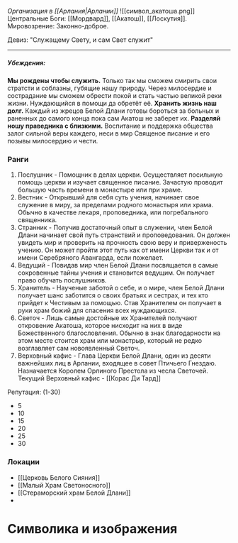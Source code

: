 *Организация в [[Арлания|Арлании]]*
![[символ_акатоша.png]]
Центральные Боги: [[Мордвард]], [[Акатош]], [[Лоскутия]].
Мировозрение: Законно-доброе.

Девиз: "Служащему Свету, и сам Свет служит"
_____
##### Убеждения:
**Мы рождены чтобы служить.** Только так мы сможем смирить свои стратсти и соблазны, губящие нашу природу. Через милосердие и сострадание мы сможем обрести покой и стать частью великой реки жизни. Нуждающийся в помощи да обретёт её.
**Хранить жизнь наш долг.** Каждый из жрецов Белой Длани готовы бороться за больных и раненных до самого конца пока сам Акатош не заберет их.
**Разделяй ношу праведника с близкими.** Воспитание и поддержка общества залог сильной веры каждего, неси в мир Священое писание и его позывы милосердию и чести. 
### Ранги 
1. Послушник - Помощник в делах церкви. Осуществляет посильную помощь церкви и изучает священное писание. Зачастую проводит большую часть времени в монастыре или при храме.
2. Вестник - Открывший для себя суть учения, начинает свое служение в миру, за пределами родного монастыря или храма. Обычно в качестве лекаря, проповедника, или погребального священника. 
3. Странник - Получив достаточный опыт в служении, член Белой Длани начинает свой путь странствий и проповедования. Он должен увидеть мир и проверить на прочность свою веру и приверженость учению. Он может пройти этот путь как от имени Церкви так и от имени Серебряного Авангарда, если пожелает. 
4. Ведущий - Повидав мир член Белой Длани посвящается в самые сокровенные тайны учения и становится ведущим. Он получает право обучать послушников.
5. Хранитель - Наученые заботой о себе, и о мире, член Белой Длани получает шанс заботится о своих братьях и сестрах, и тех кто прийдет к Честивым за помощью. Став Хранителем он получает в руки храм божий для спасения всех нуждающихся.
6. Светоч - Лишь самые достойные их Хранителей получают откровение Акатоша, которое нисходит на них в виде Божественного благословления. Обычно в знак благодарности на этом месте стоится храм или монастрыр, который не редко возглавляет сам  новоявленный Светоч.
7. Верховный кафис - Глава Церкви Белой Длани, один из десяти важнейших лиц в Арлании, входящее в совет Птичьего Гнездаю. Назначается Королем Орлиного Престола из чесла Светочей. Текущий Верховный кафис - [[Корас Ди Тард]]


Репутация: (1-30)
* 5
* 10
* 15
* 20
* 25
* 30
### Локации
* [[Церковь Белого Сияния]]
* [[Малый Храм Светоносного]]
* [[Стераморский храм Белой Длани]]
* 
# Символика и изображения 

